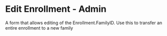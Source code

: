 # Edit Enrollment - Admin

A form that allows editing of the Enrollment.FamilyID. Use this to transfer an entire enrollment to a new family